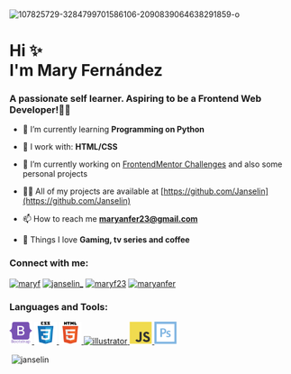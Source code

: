 <img src="https://i.ibb.co/WBsd0sC/107825729-3284799701586106-2090839064638291859-o.jpg" alt="107825729-3284799701586106-2090839064638291859-o" border="0" align="center">
<h1>Hi ✨ <br>
 I'm Mary Fernández</h1>
<h3>A passionate self learner. Aspiring to be a Frontend Web Developer!👩‍💻</h3>

- 🌱 I’m currently learning **Programming on Python**

- 🍪 I work with: **HTML/CSS**

- 🔭 I’m currently working on [FrontendMentor Challenges](https://www.frontendmentor.io/profile/Janselin)     and also some personal projects

- 👨‍💻 All of my projects are available at [https://github.com/Janselin](https://github.com/Janselin)

- 📫 How to reach me **maryanfer23@gmail.com**

- 💖 Things I love **Gaming, tv series and coffee**

<h3 align="left">Connect with me:</h3>
<p align="left">
<a href="https://codepen.io/maryf" target="blank"><img align="center" src="https://raw.githubusercontent.com/rahuldkjain/github-profile-readme-generator/master/src/images/icons/Social/codepen.svg" alt="maryf" height="30" width="40" /></a>
<a href="https://twitter.com/janselin_" target="blank"><img align="center" src="https://raw.githubusercontent.com/rahuldkjain/github-profile-readme-generator/master/src/images/icons/Social/twitter.svg" alt="janselin_" height="30" width="40" /></a>
<a href="https://linkedin.com/in/maryf23" target="blank"><img align="center" src="https://raw.githubusercontent.com/rahuldkjain/github-profile-readme-generator/master/src/images/icons/Social/linked-in-alt.svg" alt="maryf23" height="30" width="40" /></a>
<a href="https://www.behance.net/maryanfer" target="blank"><img align="center" src="https://raw.githubusercontent.com/rahuldkjain/github-profile-readme-generator/master/src/images/icons/Social/behance.svg" alt="maryanfer" height="30" width="40" /></a>
</p>

<h3 align="left">Languages and Tools:</h3>
<p align="left"> <a href="https://getbootstrap.com" target="_blank"> <img src="https://raw.githubusercontent.com/devicons/devicon/master/icons/bootstrap/bootstrap-plain-wordmark.svg" alt="bootstrap" width="40" height="40"/> </a> <a href="https://www.w3schools.com/css/" target="_blank"> <img src="https://raw.githubusercontent.com/devicons/devicon/master/icons/css3/css3-original-wordmark.svg" alt="css3" width="40" height="40"/> </a> <a href="https://www.w3.org/html/" target="_blank"> <img src="https://raw.githubusercontent.com/devicons/devicon/master/icons/html5/html5-original-wordmark.svg" alt="html5" width="40" height="40"/> </a> <a href="https://www.adobe.com/in/products/illustrator.html" target="_blank"> <img src="https://www.vectorlogo.zone/logos/adobe_illustrator/adobe_illustrator-icon.svg" alt="illustrator" width="40" height="40"/> </a> <a href="https://developer.mozilla.org/en-US/docs/Web/JavaScript" target="_blank"> <img src="https://raw.githubusercontent.com/devicons/devicon/master/icons/javascript/javascript-original.svg" alt="javascript" width="40" height="40"/> </a> <a href="https://www.photoshop.com/en" target="_blank"> <img src="https://raw.githubusercontent.com/devicons/devicon/master/icons/photoshop/photoshop-line.svg" alt="photoshop" width="40" height="40"/> </a> </p>

<p>&nbsp;<img align="center" src="https://github-readme-stats.vercel.app/api?username=janselin&show_icons=true&locale=en" alt="janselin" /></p>
